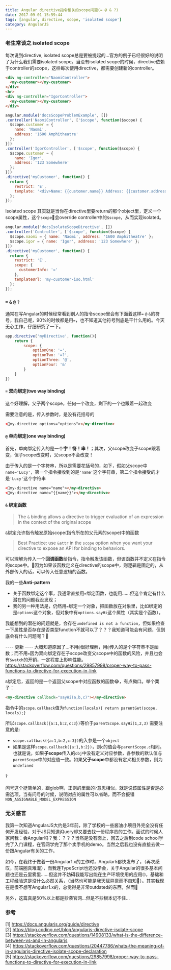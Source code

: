 ```yaml
---
title: Angular directive指令相关的scope问题(= @ & ?)
date: 2017-09-01 15:59:44
tags: [angular, directive, scope, 'isolated scope']
category: AngularJS
---
```

### 老生常谈之 isolated scope
每次说到directive, isolated scope总是要被提起的…官方的例子已经很好的说明了为什么我们需要isolated scope。当没有isolated scope的时候，directive依赖于controller的scope，这样每次使用directive，都需要创建新的controller。
``` html
<div ng-controller="NaomiController">
  <my-customer></my-customer>
</div>
<hr>
<div ng-controller="IgorController">
  <my-customer></my-customer>
</div>
```
``` javascript
angular.module('docsScopeProblemExample', [])
.controller('NaomiController', ['$scope', function($scope) {
  $scope.customer = {
    name: 'Naomi',
    address: '1600 Amphitheatre'
  };
}])
.controller('IgorController', ['$scope', function($scope) {
  $scope.customer = {
    name: 'Igor',
    address: '123 Somewhere'
  };
}])
.directive('myCustomer', function() {
  return {
    restrict: 'E',
    template: '<div>Name: {{customer.name}} Address: {{customer.address}}</div>'
  };
});
```

Isolated scope 其实就是当你在directive里要return的那个object里，定义一个scope属性，这个`scope`会override controller中的`$scope`，从而实现isolated。
``` javascript
angular.module('docsIsolateScopeDirective', [])
.controller('Controller', ['$scope', function($scope) {
  $scope.naomi = { name: 'Naomi', address: '1600 Amphitheatre' };
  $scope.igor = { name: 'Igor', address: '123 Somewhere' };
}])
.directive('myCustomer', function() {
  return {
    restrict: 'E',
    scope: {
      customerInfo: '='
    },
    templateUrl: 'my-customer-iso.html'
  };
});
```

### `=` `&` `@` `?`
通常在写Angular的时候经常看到别人的指令scope里会有下面着这样`=` `@` `&`的符号，我自己呢，90%的时候都是用`=`，也不知道其他符号到底是干什么用的。今天无心工作，仔细研究了一下。
``` javascript
app.directive('myDirective', function(){
    return {
        scope: {
            optionOne: '=',
            optionTwo: '=?',
            optionThree: '@',
            optionFour: '&'
        }
    }
})
```
#### `=` 双向绑定(two way binding)
这个好理解，父子两个scope，任何一个改变，剩下的一个也跟着一起改变

需要注意的是，传入参数时，是没有花括号的
``` html
<my-directive options="options"></my-directive>
```

#### `@` 单向绑定(one way binding)
首先，单向绑定传入的是一个**字！符！串！**；其次，父scope改变子scope跟着变，但子scope改变时，父scope不会改变！

由于传入的是一个字符串，所以是需要花括号的，如下，假如父scope中`name='Lucy'`，第一个指令接收到的是`'name'`这个字符串，第二个指令接受的才是`'Lucy'`这个字符串
``` html
<my-directive name="name"></my-directive>
<my-directive name="{{name}}"></my-directive>
```

#### `&` 绑定函数
> The `&` binding allows a directive to trigger evaluation of an expression in the context of the original scope

`&`绑定允许指令触发原始scope(指令所在的父元素的scope)中的函数

> Best Practice: use `&attr` in the `scope` option when you want your directive to expose an API for binding to behaviors.

可以理解为传入一个**回调函数**给指令，指令触发该函数，但该函数并不定义在指令的scope中。因为如果该函数定义在directive的scope中，则逻辑是固定的，从外部传入的话，可以传入任意逻辑的函数。

我的一些**Anti-pattern**
- 关于函数绑定这个事，我通常直接用`=`绑定函数，也能用……但这个肯定有什么潜在的问题我没发现；  
- 我的另一种用法是，仍然用`=`绑定一个对象，把函数放在对象里，比如绑定的是`options`这个对象，但对象中有`options.sayHi`这个属性（其实是个函数）。

我能想到的潜在的问题就是，会存在`undefined is not a function`，但如果检查一下属性是否存在是否类型function不就可以了？？？我知道可能会有问题，但到底会有什么问题呢？🤔

---- 更新 ----
大概知道原因了…不用`@`很好理解，用`@`传入的是个字符串不是函数；而不用`=`因为双向绑定存在子scope改变父scope中的函数的风险，并且也会有`$watch`的开销，一定程度上影响性能。
https://stackoverflow.com/questions/29857998/proper-way-to-pass-functions-to-directive-for-execution-in-link

`&`绑定后，返回的是一个返回父scope中对应函数的函数😂，有点拗口。举个栗子：
``` html
<my-directive callback="sayHi(a,b,c)"></my-directive>
```
指令中的`scope.callback`值为`function(locals){ return parentGet(scope, locals);}`

所以`scope.callback({a:1,b:2,c:3})`等价于`parentScope.sayHi(1,2,3)`
需要注意的是:
- `scope.callback({a:1,b:2,c:3})`的入参是一个`object`
- 如果是这样`scope.callback({a:1,b:2})`，则`c`的值会与`parentScope.c`相同。也就是说，如果**子scope**传入的`obj`中没有定义对应参数，各参数的默认值与`parentScope`中的对应值一致。如果**父子scope**中都没有定义相关参数，则为`undefined`

#### `?`
问号这个挺简单的，跟glob啊，正则的里面的`?`意思相似，就是说该属性是否是必需选项，当有问号的时候，说明对应的属性可以省略，而不会报错`NON_ASSIGNABLE_MODEL_EXPRESSION `

### 无关感言
我第一次知道AngularJS大约是3年前，除了学校的一些酱油小项目外完全没有任何开发经验，对于JS只知道jQuery却又要去找一份程序员的工作。面试的时候人家问我：会Angular吗？我：？？？当然是没有面上，回去之后到code school学完了入门课程，在官网学完了那个卖手机的demo。当然之后我也没有直接去做一份跟Angular有关的工作。

如今，在我终于做着一份Angular1.x的工作时，Angular5都快发布了，（再次感叹，前端圈真难混），而我连TypeScript也还没学会，关于Angular的很多基本问题也还是云里雾里……但这并不妨碍我能写出能在生产环境使用的应用🙄，基础和工程经验这是没什么必然关系，（当然也可能是我天赋异禀而不自知🤣）。其实我现在是很不想写Angular1.x的，总觉得是非常outdated的东西，然而🤷‍

另外，这篇真是50%以上都是抄袭官网…但是不抄根本记不住…

### 参考
[1] https://docs.angularjs.org/guide/directive  
[2] https://blog.coding.net/blog/angularjs-directive-isolate-scope  
[3] https://stackoverflow.com/questions/14908133/what-is-the-difference-between-vs-and-in-angularjs  
[4] https://stackoverflow.com/questions/20447786/whats-the-meaning-of-in-angularjs-directive-isolate-scope-declaration  
[5] https://stackoverflow.com/questions/29857998/proper-way-to-pass-functions-to-directive-for-execution-in-link  